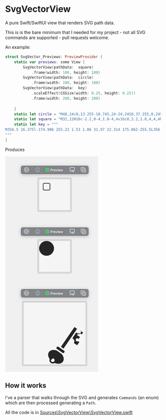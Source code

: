 # SvgVectorView

A pure Swift/SwiftUI view that renders SVG path data.

This is is the bare minimum that I needed for my project - not all SVG commands are supported - pull requests welcome.

An example:

```swift
struct SvgVector_Previews: PreviewProvider {
    static var previews: some View {
        SvgVectorView(pathData:  square)
            .frame(width: 100, height: 100)
        SvgVectorView(pathData:  circle)
            .frame(width: 100, height: 100)
        SvgVectorView(pathData:  key)
            .scaleEffect(CGSize(width: 0.25, height: 0.25))
            .frame(width: 200, height: 200)
        
    }
    static let circle = "M48,24c0,13.255-10.745,24-24,24S0,37.255,0,24S10.745,0,24,0S48,10.745,48,24z"
    static let square = "M32,12H16c-2.2,0-4,1.8-4,4v16c0,2.2,1.8,4,4,4h16c2.2,0,4-1.8,4-4V16C36,13.8,34.2,12,32,12z M34,32c0,1.103-0.897,2-2,2H16c-1.103,0-2-0.897-2-2V16c0-1.103,0.897-2,2-2h16c1.103,0,2,0.897,2,2V32z"
    static let key = """
M356.5 16.375l-174.906 255.22 1.53 1.06 31.97 22.314 175.062-255.5L356.5 16.374zm90.063 62.22c-20.16 29.418-44.122 23.1-68.25 8.905l-48.688 72.875c21.278 16.55 36.46 35.645 18.594 61.72l42.967 29.468 28.907-42.157-14.72-9.156c-3.167 1.844-6.85 2.906-10.78 2.906-11.85 0-21.47-9.62-21.47-21.47 0-11.847 9.62-21.436 21.47-21.436s21.437 9.59 21.437 21.438c0 .195-.025.4-.03.593l15.906 9.907 17.938-26.218-37.688-23.5 11.03-17.72 14.94 9.313 10.093-16.188 24.25 15.094 17.092-24.94-43-29.436zM141.22 268.624c-.31.01-.628.023-.94.063-.827.104-1.652.284-2.53.562-3.51 1.11-7.4 4.066-10.125 7.938-2.724 3.87-4.16 8.487-4 12.125.16 3.637 1.257 6.338 5.25 9.125l76.594 53.468c3.283 2.293 5.727 2.35 9.124 1.156 3.396-1.192 7.323-4.26 10.125-8.218 2.8-3.96 4.352-8.66 4.31-12.188-.04-3.53-.89-5.787-4.374-8.22L148.03 270.97c-2.546-1.78-4.657-2.42-6.81-2.345zM84.28 312.78c-24.354.41-45.504 9.52-57.655 27.25-16.95 24.737-11.868 59.753 9.625 90.283-1.838 4.72-2.875 9.84-2.875 15.187 0 23.243 19.07 42.313 42.313 42.313 8.635 0 16.692-2.625 23.406-7.125 43.208 18.488 88.07 12.714 108.28-16.782 18.695-27.28 10.884-66.912-16.374-99.312l-63.094-44.03c-14.016-5.107-28.07-7.7-41.25-7.783-.792-.004-1.59-.012-2.375 0zm-8.593 109.126c13.143 0 23.594 10.45 23.594 23.594 0 13.143-10.45 23.625-23.593 23.625-13.142 0-23.624-10.482-23.624-23.625s10.482-23.594 23.624-23.594z
"""
}
```
Produces

![An example](example.PNG)


## How it works
I've a parser that walks through the SVG and generates `Commands` (an enum) which are then processed generating a `Path`.

All the code is in [Sources\SvgVectorView\SvgVectorView.swift](Sources\SvgVectorView\SvgVectorView.swift)